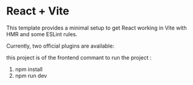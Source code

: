 # React + Vite

This template provides a minimal setup to get React working in Vite with HMR and some ESLint rules.

Currently, two official plugins are available:

this project is of the frontend 
commant to run the project :
1. npm install
2. npm run dev 